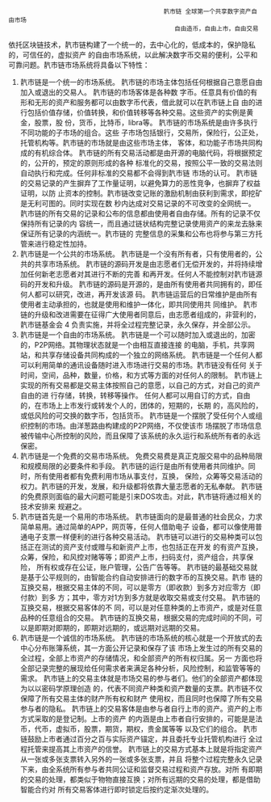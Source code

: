                                                靔市链 全球第一个共享数字资产自由市场 
                                                  自由造币，自由上市，自由交易

依托区块链技术，靔市链构建了一个统一的，去中心化的，低成本的，保护隐私的，可信任的，虚拟资产 的自由市场系统，以此解决数字币交易的便利，公平和可靠问题。靔市链市场系统将具备以下特性： 
1. 靔市链是一个统一的市场系统。
   靔市链的市场主体包括任何根据自己意愿自由加入或退出的交易人。
   靔市链的市场客体是各种数 字币。任意具有价值的有形和无形的资产和服务都可以由数字币代表，借此就可以在靔市链上自 由的进行包括价值存储，价值转换，和价值转移等各种交易。这些资产的实例是黄金，股票，股 份，货币，比特币，libra等。
   靔市链的市场系统是由许多执行不同功能的子市场的组合。这些 子市场包括银行，交易所，保险行，公正处，托管机构等。靔市链的市场就是由这些市场主体， 客体，和功能子市场共同构成的有机综合体。 
   靔市链的所有交易活动都是由开源的电脑代码，将根据预定的，公开的，预定的原则形成的各种 标准化的交易，按照公平一致的交易法则自动执行和完成。任何非标准的交易都不会得到靔市链 市场的认可。 靔市链的交易记录的产生摒弃了工作量证明，以避免算力的恶性竞争，也摒弃了权益证明，以防 止资本的控制。靔市链改变记账的激励机制由获利到需求，即挖矿是无利可图的。同时实现在数 秒内达成对交易记录的不可改变的全网统一。 
   靔市链的所有交易的记录和公布的信息都由使用者自由存储。所有的记录不仅保持所有记录的内 容统一，而且通过链状结构完整记录使用资产的来龙去脉来保证所有记录的内涵统一。靔市链的 完整信息的采集和公布也将参与第三方托管来进行稳定性加持。 
2. 靔市链是一个公共的市场系统。 
   靔市链是一个没有所有者，只有使用者的，公共的共享市场系统。 靔市链的源码开发是由志愿者们无偿开发的，并将持续增加任何新老志愿者对其进行不断的完善 和再开发。任何人不能控制对靔市链源码的开发和升级。 靔市链的源码是开源的，是由所有使用者共同拥有的，即任何人都可以研究，改进，再开发该源 码。 
   靔市链运营后的日常维护是由所有使用者主动承担的，也就是使用和维护一体化，即共同使用共 同维护。 靔市链的升级和改进需要在征得广大使用者同意后，由志愿者组成的，非营利的，靔市链基金会 4 负责实施，并将全过程完整记录，永久保存，并全部公示。 
3. 靔市链是一个自由的市场系统。 
   靔市链是一个可以随时加入或退出的，加密的，P2P网络。其物理状态就是一个由相互直接连接 的电脑，手机，共享网站，和共享存储设备共同构成的一个独立的网络系统。 靔市链是一个任何人都可以利用简单的通讯设备随时进入市场进行交易的市场。靔市链没有任何 关于时间，空间，品种，数量，价格，和方式等方面的对任何人的限制。 
   靔市链上实现的所有交易都是交易主体按照自己的意愿，以自己的方式，对自己的资产自由的进 行存储，转换，转移等操作。 任何人都可以用自订的方式，自由的，在市场上上市发行或转发个人的，团体的，短期的，长期 的，高风险的，或低风险的可交换的数字币，包括货币。 
   靔市链是一个摆脱了受任何个人或组织控制的市场。由洋葱路由构建成的P2P网络，不仅使该市 场摆脱了市场信息被传输中心所控制的风险，而且保障了该系统的永久运行和系统所有者的永远 保密。
4. 靔市链是一个免费的交易市场系统。
   免费交易费是真正克服交易中的品种局限和规模局限的必要条件和手段。 
   靔市链的运行是由所有使用者共同维护。同时，所有使用者都有免费利用市场从事支付，互换， 保险，众筹等交易活动的权力。靔市链的开发，发展，和升级都将依靠大量志愿者的无私奉献。 
   靔市链的免费原则面临的最大问题可能是引来DOS攻击。对此，靔市链将通过相关的技术安排来 规避之。 
5. 靔市链首先是一个易用的市场系统。 
   靔市链面向的是最普通的社会民众，力求简单易用。通过简单的APP，网页等，任何人借助电子 设备，都可以像使用普通电子支票一样便利的进行各种交易活动。 
   靔市链可以进行的交易种类可以包括正在测试的资产支付或赠与和新资产上市，也包括正在开发 的有资产互换，众筹，保险，和风控对赌等等；即资产上市，扫码支付，资产组合，共享保险， 所有权或存在公证，账户管理，公告广告等等。 
   靔市链的最基础交易就是基于公平规则的，由智能合约自动安排进行的数字币的互换交易。靔市 链的互换交易，根据交易主体的不同，可以是零方（即收款）到多方对应零方（即付款）到多 方；其中，零方对1方到多方就是收取交易或支付交易。
   靔市链的互换交易，根据交易客体的不 同，可以是对任意种类的上市资产，或是对任意品种的任意组合的交易。
   靔市链的互换交易，根据交易的完成时间的不同，可以是即期对即期的，即期对远期的，或远期对远期的交易。 
6. 靔市链是一个诚信的市场系统。 
   靔市链的市场系统的核心就是一个开放式的去中心分布账簿系统，其一方面公开记录和保存了该 市场上发生过的所有交易的全过程，全部上市资产的存储情况，和全部资产的所有权归属。另一 方面也将全部记录完整的展现给任何需求者来满足各种分析，风险控制，和监管等等的需求。 
   靔市链上的交易主体就是市场交易的参与者们。他们的全部资产都体现为以以密码学原理创造 的，代表不同资产种类和资产数量的支票。靔市链不仅保障了所有交易主体的财产所有权和财产 使用权，而且同时也保障了所有交易参与者的隐私。
   靔市链上的交易客体是由参与者自行上市的资产。资产的上市方式采取的是登记制。上市的资产 的内涵是由上市者自行安排的，可能是是法币，代币，虚拟币，股票，期货，期权，贵金属等等 以及它们的组合。
   靔市链鼓励上市者通过百分之百与实际资产锚定，并且委托专业托管机构进行 全过程托管来提高其上市资产的信誉。 
   靔市链上的交易方式基本上就是将指定资产从一张或多张支票转入另外的一张或多张支票，并且 将整个过程完整永久记录下来，由全系统所有参与者共同公证和监督交易过程和资产存放。对所 有即期的交易的处理，都类似于物物直接互换；对所有远期的交易的处理，都是借助智能合约对 所有交易客体进行即时锁定后按约定渐次处理的。
